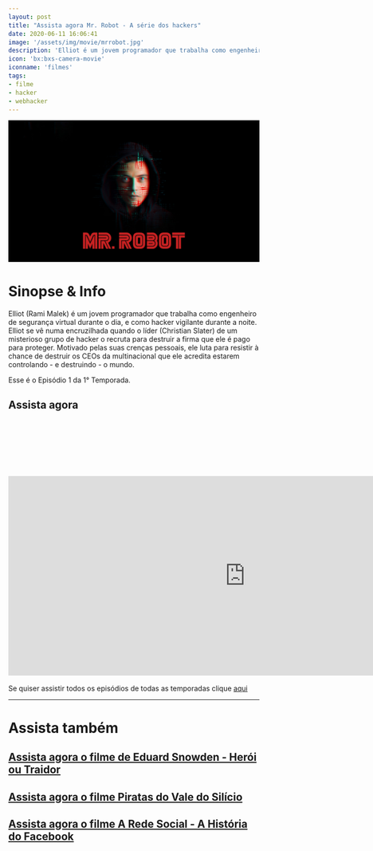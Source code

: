 ```yaml
---
layout: post
title: "Assista agora Mr. Robot - A série dos hackers"
date: 2020-06-11 16:06:41
image: '/assets/img/movie/mrrobot.jpg'
description: 'Elliot é um jovem programador que trabalha como engenheiro de segurança virtual durante o dia, e como hacker durante a noite.'
icon: 'bx:bxs-camera-movie'
iconname: 'filmes'
tags:
- filme
- hacker
- webhacker
---
```


![Assista agora Mr. Robot - A série dos hackers](/assets/img/movie/mrrobot.jpg)

# Sinopse & Info
Elliot (Rami Malek) é um jovem programador que trabalha como engenheiro de segurança virtual durante o dia, e como hacker vigilante durante a noite. Elliot se vê numa encruzilhada quando o líder (Christian Slater) de um misterioso grupo de hacker o recruta para destruir a firma que ele é pago para proteger. Motivado pelas suas crenças pessoais, ele luta para resistir à chance de destruir os CEOs da multinacional que ele acredita estarem controlando - e destruindo - o mundo.

Esse é o Episódio 1 da 1° Temporada.

## Assista agora

<!-- LISTA MIN -->
<script async src="//pagead2.googlesyndication.com/pagead/js/adsbygoogle.js"></script>
<ins class="adsbygoogle"
style="display:inline-block;width:730px;height:95px"
data-ad-client="ca-pub-2838251107855362"
data-ad-slot="5351066970"></ins>
<script>
(adsbygoogle = window.adsbygoogle || []).push({});
</script>

<iframe style="border:none;" src="https://drive.google.com/file/d/17-NIqCA47A17jiDCNITsOQhZqq0nWLBC/preview" width="950" height="400" allowfullscreen></iframe>

<script async src="https://pagead2.googlesyndication.com/pagead/js/adsbygoogle.js"></script>
<!-- Informat -->
<ins class="adsbygoogle"
     style="display:block"
     data-ad-client="ca-pub-2838251107855362"
     data-ad-slot="2327980059"
     data-ad-format="auto"
     data-full-width-responsive="true"></ins>
<script>
(adsbygoogle = window.adsbygoogle || []).push({});
</script>

Se quiser assistir todos os episódios de todas as temporadas clique [aqui](https://bit.ly/2BQmIqS)

---
# Assista também
## [Assista agora o filme de Eduard Snowden - Herói ou Traidor](https://terminalroot.com.br/2019/07/assista-o-filme-de-eduard-snowden-completo.html)
## [Assista agora o filme Piratas do Vale do Silício](https://terminalroot.com.br/2019/08/assista-agora-o-filme-piratas-do-vale-do-silicio.html)
## [Assista agora o filme A Rede Social - A História do Facebook](https://terminalroot.com.br/2019/08/assista-agora-o-filme-a-rede-social-a-historia-do-facebook.html)


